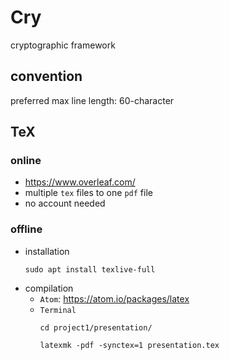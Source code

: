 # Cry
cryptographic framework

## convention
preferred max line length: 60-character

## TeX

### online
- https://www.overleaf.com/
- multiple `tex` files to one `pdf` file
- no account needed

### offline
- installation
  ```
  sudo apt install texlive-full

  ```
- compilation
  - `Atom`: https://atom.io/packages/latex
  - `Terminal`
    ```
    cd project1/presentation/

    latexmk -pdf -synctex=1 presentation.tex

    ```
